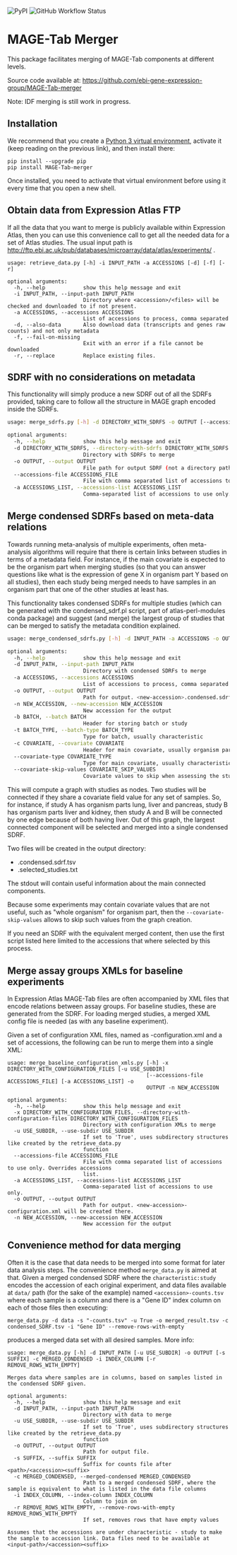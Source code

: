 ![PyPI](https://img.shields.io/pypi/v/MAGE-Tab-merger)
![GitHub Workflow Status](https://img.shields.io/github/workflow/status/ebi-gene-expression-group/MAGE-Tab-merger/Python%20CI)

# MAGE-Tab Merger

This package facilitates merging of MAGE-Tab components at different levels.

Source code available at: https://github.com/ebi-gene-expression-group/MAGE-Tab-merger

Note: IDF merging is still work in progress.

## Installation

We recommend that you create a [Python 3 virtual environment](https://docs.python.org/3/library/venv.html#creating-virtual-environments),
activate it (keep reading on the previous link), and then install there:

```
pip install --upgrade pip
pip install MAGE-Tab-merger
```

Once installed, you need to activate that virtual environment before using it every time that you open a new shell.

## Obtain data from Expression Atlas FTP

If all the data that you want to merge is publicly available within Expression Atlas, then you can use this convenience
call to get all the needed data for a set of Atlas studies. The usual input path is http://ftp.ebi.ac.uk/pub/databases/microarray/data/atlas/experiments/ .

```
usage: retrieve_data.py [-h] -i INPUT_PATH -a ACCESSIONS [-d] [-f] [-r]

optional arguments:
  -h, --help            show this help message and exit
  -i INPUT_PATH, --input-path INPUT_PATH
                        Directory where <accession>/<files> will be checked and downloaded to if not present.
  -a ACCESSIONS, --accessions ACCESSIONS
                        List of accessions to process, comma separated
  -d, --also-data       Also download data (transcripts and genes raw counts) and not only metadata
  -f, --fail-on-missing
                        Exit with an error if a file cannot be downloaded
  -r, --replace         Replace existing files.
```


## SDRF with no considerations on metadata

This functionality will simply produce a new SDRF out of all the SDRFs provided, taking care to follow all the structure
in MAGE graph encoded inside the SDRFs.

```bash
usage: merge_sdrfs.py [-h] -d DIRECTORY_WITH_SDRFS -o OUTPUT [--accessions-file ACCESSIONS_FILE] [-a ACCESSIONS_LIST]

optional arguments:
  -h, --help            show this help message and exit
  -d DIRECTORY_WITH_SDRFS, --directory-with-sdrfs DIRECTORY_WITH_SDRFS
                        Directory with SDRFs to merge
  -o OUTPUT, --output OUTPUT
                        File path for output SDRF (not a directory path)..
  --accessions-file ACCESSIONS_FILE
                        File with comma separated list of accessions to use only. Overrides accessions list.
  -a ACCESSIONS_LIST, --accessions-list ACCESSIONS_LIST
                        Comma-separated list of accessions to use only.
```

## Merge condensed SDRFs based on meta-data relations

Towards running meta-analysis of multiple experiments, often meta-analysis algorithms will require
that there is certain links between studies in terms of a metadata field. For instance, if the main
covariate is expected to be the organism part when merging studies (so that you can answer questions like
what is the expression of gene X in organism part Y based on all studies), then each study being merged
needs to have samples in an organism part that one of the other studies at least has.

This functionality takes condensed SDRFs for multiple studies (which can be generated with the condensed_sdrf.pl script, part of
atlas-perl-modules conda package) and suggest (and merge) the largest group of studies that can be merged to satisfy
the metadata condition explained.

```bash
usage: merge_condensed_sdrfs.py [-h] -d INPUT_PATH -a ACCESSIONS -o OUTPUT -n NEW_ACCESSION [-b BATCH] [-t BATCH_TYPE] [-c COVARIATE] [--covariate-type COVARIATE_TYPE] [--covariate-skip-values COVARIATE_SKIP_VALUES]

optional arguments:
  -h, --help            show this help message and exit
  -d INPUT_PATH, --input-path INPUT_PATH
                        Directory with condensed SDRFs to merge
  -a ACCESSIONS, --accessions ACCESSIONS
                        List of accessions to process, comma separated
  -o OUTPUT, --output OUTPUT
                        Path for output. <new-accession>.condensed.sdrf.tsv and <new-accession>.selected_studies.txt will be created there.
  -n NEW_ACCESSION, --new-accession NEW_ACCESSION
                        New accession for the output
  -b BATCH, --batch BATCH
                        Header for storing batch or study
  -t BATCH_TYPE, --batch-type BATCH_TYPE
                        Type for batch, usually characteristic
  -c COVARIATE, --covariate COVARIATE
                        Header for main covariate, usually organism part
  --covariate-type COVARIATE_TYPE
                        Type for main covariate, usually characteristic
  --covariate-skip-values COVARIATE_SKIP_VALUES
                        Covariate values to skip when assessing the studies connectivity; a commma separated list of values
```

This will compute a graph with studies as nodes. Two studies will be connected if they share a covariate field value for any set of samples.
So, for instance, if study A has organism parts lung, liver and pancreas, study B has organism parts liver and kidney,
then study A and B will be connected by one edge because of both having liver. Out of this graph,
the largest connected component will be selected and merged into a single condensed SDRF.

Two files will be created in the output directory:

- <new-accession>.condensed.sdrf.tsv
- <new-accession>.selected_studies.txt

The stdout will contain useful information about the main connected components.

Because some experiments may contain covariate values that are not useful, such as "whole organism" for organism part,
then the `--covariate-skip-values` allows to skip such values from the graph creation.

If you need an SDRF with the equivalent merged content, then use the first script listed here limited to the accessions
that where selected by this process.

## Merge assay groups XMLs for baseline experiments

In Expression Atlas MAGE-Tab files are often accompanied by XML files that encode
relations between assay groups. For baseline studies, these are generated from the SDRF. For loading merged studies,
a merged XML config file is needed (as with any baseline experiment).

Given a set of configuration XML files, named as <ACCESSION>-configuration.xml and a set of accessions,
the following can be run to merge them into a single XML:

```
usage: merge_baseline_configuration_xmls.py [-h] -x DIRECTORY_WITH_CONFIGURATION_FILES [-u USE_SUBDIR]
                                            [--accessions-file ACCESSIONS_FILE] [-a ACCESSIONS_LIST] -o
                                            OUTPUT -n NEW_ACCESSION

optional arguments:
  -h, --help            show this help message and exit
  -x DIRECTORY_WITH_CONFIGURATION_FILES, --directory-with-configuration-files DIRECTORY_WITH_CONFIGURATION_FILES
                        Directory with configuration XMLs to merge
  -u USE_SUBDIR, --use-subdir USE_SUBDIR
                        If set to 'True', uses subdirectory structures like created by the retrieve_data.py
                        function
  --accessions-file ACCESSIONS_FILE
                        File with comma separated list of accessions to use only. Overrides accessions
                        list.
  -a ACCESSIONS_LIST, --accessions-list ACCESSIONS_LIST
                        Comma-separated list of accessions to use only.
  -o OUTPUT, --output OUTPUT
                        Path for output. <new-accession>-configuration.xml will be created there.
  -n NEW_ACCESSION, --new-accession NEW_ACCESSION
                        New accession for the output
```


## Convenience method for data merging

Often it is the case that data needs to be merged into some format for later data analysis steps. The
convenience method `merge_data.py` is aimed at that. Given a merged condensed SDRF where the `characteristic:study`
encodes the accession of each original experiment, and data files available at `data/` path (for the sake of the example)
named `<accession>-counts.tsv` where each sample is a column and there is a "Gene ID" index column on each of those files
then executing:

```
merge_data.py -d data -s "-counts.tsv" -u True -o merged_result.tsv -c condensed_SDRF.tsv -i "Gene ID" --remove-rows-with-empty
```

produces a merged data set with all desired samples. More info:

```
usage: merge_data.py [-h] -d INPUT_PATH [-u USE_SUBDIR] -o OUTPUT [-s SUFFIX] -c MERGED_CONDENSED -i INDEX_COLUMN [-r REMOVE_ROWS_WITH_EMPTY]

Merges data where samples are in columns, based on samples listed in the condensed SDRF given.

optional arguments:
  -h, --help            show this help message and exit
  -d INPUT_PATH, --input-path INPUT_PATH
                        Directory with data to merge
  -u USE_SUBDIR, --use-subdir USE_SUBDIR
                        If set to 'True', uses subdirectory structures like created by the retrieve_data.py
                        function
  -o OUTPUT, --output OUTPUT
                        Path for output file.
  -s SUFFIX, --suffix SUFFIX
                        Suffix for counts file after <path>/<accession><suffix>
  -c MERGED_CONDENSED, --merged-condensed MERGED_CONDENSED
                        Path to a merged condensed SDRF, where the sample is equivalent to what is listed in the data file columns
  -i INDEX_COLUMN, --index-column INDEX_COLUMN
                        Column to join on
  -r REMOVE_ROWS_WITH_EMPTY, --remove-rows-with-empty REMOVE_ROWS_WITH_EMPTY
                        If set, removes rows that have empty values

Assumes that the accessions are under characteristic - study to make the sample to accession link. Data files need to be available at <input-path>/<accession><suffix>
```


